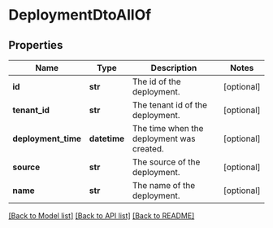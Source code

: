 # DeploymentDtoAllOf

## Properties
Name | Type | Description | Notes
------------ | ------------- | ------------- | -------------
**id** | **str** | The id of the deployment. | [optional] 
**tenant_id** | **str** | The tenant id of the deployment. | [optional] 
**deployment_time** | **datetime** | The time when the deployment was created. | [optional] 
**source** | **str** | The source of the deployment. | [optional] 
**name** | **str** | The name of the deployment. | [optional] 

[[Back to Model list]](../README.md#documentation-for-models) [[Back to API list]](../README.md#documentation-for-api-endpoints) [[Back to README]](../README.md)


